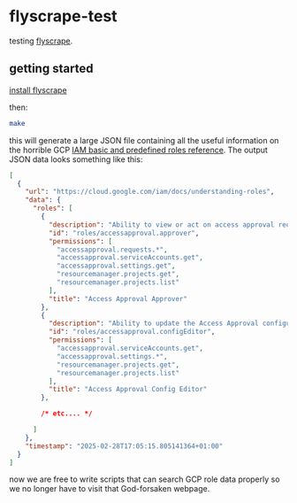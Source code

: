 # flyscrape-test

testing [flyscrape](https://github.com/philippta/flyscrape).

## getting started

[install flyscrape](https://github.com/philippta/flyscrape?tab=readme-ov-file#installation)

then:

```bash
make
```

this will generate a large JSON file containing all the useful information on the
horrible GCP [IAM basic and predefined roles reference](https://cloud.google.com/iam/docs/understanding-roles).
The output JSON data looks something like this:

```json
[
  {
    "url": "https://cloud.google.com/iam/docs/understanding-roles",
    "data": {
      "roles": [
        {
          "description": "Ability to view or act on access approval requests and view configuration.",
          "id": "roles/accessapproval.approver",
          "permissions": [
            "accessapproval.requests.*",
            "accessapproval.serviceAccounts.get",
            "accessapproval.settings.get",
            "resourcemanager.projects.get",
            "resourcemanager.projects.list"
          ],
          "title": "Access Approval Approver"
        },
        {
          "description": "Ability to update the Access Approval configuration",
          "id": "roles/accessapproval.configEditor",
          "permissions": [
            "accessapproval.serviceAccounts.get",
            "accessapproval.settings.*",
            "resourcemanager.projects.get",
            "resourcemanager.projects.list"
          ],
          "title": "Access Approval Config Editor"
        },

        /* etc.... */

      ]
    },
    "timestamp": "2025-02-28T17:05:15.805141364+01:00"
  }
]
```

now we are free to write scripts that can search GCP role data properly so we no longer
have to visit that God-forsaken webpage.

